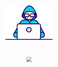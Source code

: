 <p align="center">
    <img src="./assets/gif/Developer.gif" width="150" />
</p>

<h1 align="center">
    <img src="https://readme-typing-svg.herokuapp.com/?font=Righteous&size=35&center=true&vCenter=true&width=500&height=70&duration=4000&lines=Hello+There!;+I'm+Ing+China!;" />
</h1>
